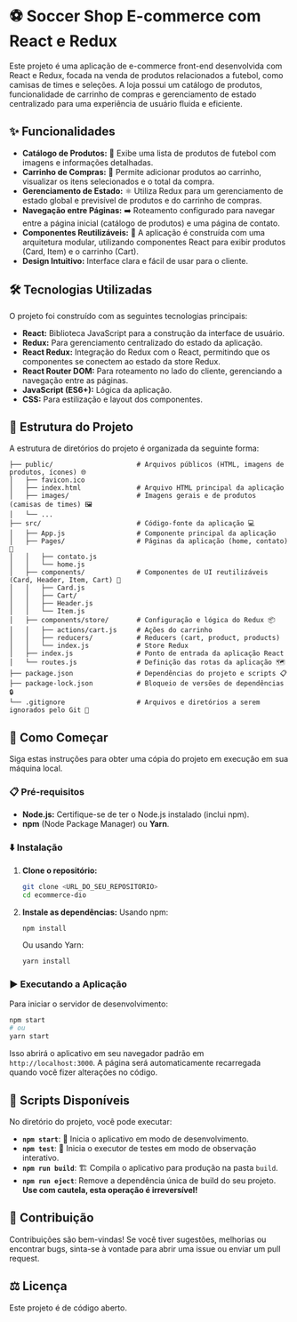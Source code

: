 # ⚽ Soccer Shop E-commerce com React e Redux

Este projeto é uma aplicação de e-commerce front-end desenvolvida com React e Redux, focada na venda de produtos relacionados a futebol, como camisas de times e seleções. A loja possui um catálogo de produtos, funcionalidade de carrinho de compras e gerenciamento de estado centralizado para uma experiência de usuário fluida e eficiente.

## ✨ Funcionalidades

  * **Catálogo de Produtos:** 👕 Exibe uma lista de produtos de futebol com imagens e informações detalhadas.
  * **Carrinho de Compras:** 🛒 Permite adicionar produtos ao carrinho, visualizar os itens selecionados e o total da compra.
  * **Gerenciamento de Estado:** ⚛️ Utiliza Redux para um gerenciamento de estado global e previsível de produtos e do carrinho de compras.
  * **Navegação entre Páginas:** ➡️ Roteamento configurado para navegar entre a página inicial (catálogo de produtos) e uma página de contato.
  * **Componentes Reutilizáveis:** 🧩 A aplicação é construída com uma arquitetura modular, utilizando componentes React para exibir produtos (Card, Item) e o carrinho (Cart).
  * **Design Intuitivo:** Interface clara e fácil de usar para o cliente.

## 🛠️ Tecnologias Utilizadas

O projeto foi construído com as seguintes tecnologias principais:

  * **React:** Biblioteca JavaScript para a construção da interface de usuário.
  * **Redux:** Para gerenciamento centralizado do estado da aplicação.
  * **React Redux:** Integração do Redux com o React, permitindo que os componentes se conectem ao estado da store Redux.
  * **React Router DOM:** Para roteamento no lado do cliente, gerenciando a navegação entre as páginas.
  * **JavaScript (ES6+):** Lógica da aplicação.
  * **CSS:** Para estilização e layout dos componentes.

## 📂 Estrutura do Projeto

A estrutura de diretórios do projeto é organizada da seguinte forma:

```
├── public/                     # Arquivos públicos (HTML, imagens de produtos, ícones) 🌐
│   ├── favicon.ico
│   ├── index.html              # Arquivo HTML principal da aplicação
│   ├── images/                 # Imagens gerais e de produtos (camisas de times) 🖼️
│   └── ...
├── src/                        # Código-fonte da aplicação 💻
│   ├── App.js                  # Componente principal da aplicação
│   ├── Pages/                  # Páginas da aplicação (home, contato) 📄
│   │   ├── contato.js
│   │   └── home.js
│   ├── components/             # Componentes de UI reutilizáveis (Card, Header, Item, Cart) 🧩
│   │   ├── Card.js
│   │   ├── Cart/
│   │   ├── Header.js
│   │   └── Item.js
│   ├── components/store/       # Configuração e lógica do Redux 📦
│   │   ├── actions/cart.js     # Ações do carrinho
│   │   ├── reducers/           # Reducers (cart, product, products)
│   │   └── index.js            # Store Redux
│   ├── index.js                # Ponto de entrada da aplicação React
│   └── routes.js               # Definição das rotas da aplicação 🗺️
├── package.json                # Dependências do projeto e scripts 📋
├── package-lock.json           # Bloqueio de versões de dependências 🔒
└── .gitignore                  # Arquivos e diretórios a serem ignorados pelo Git 🚫
```

## 🚀 Como Começar

Siga estas instruções para obter uma cópia do projeto em execução em sua máquina local.

### 📋 Pré-requisitos

  * **Node.js:** Certifique-se de ter o Node.js instalado (inclui npm).
  * **npm** (Node Package Manager) ou **Yarn**.

### ⬇️ Instalação

1.  **Clone o repositório:**
    ```bash
    git clone <URL_DO_SEU_REPOSITORIO>
    cd ecommerce-dio
    ```
2.  **Instale as dependências:**
    Usando npm:
    ```bash
    npm install
    ```
    Ou usando Yarn:
    ```bash
    yarn install
    ```

### ▶️ Executando a Aplicação

Para iniciar o servidor de desenvolvimento:

```bash
npm start
# ou
yarn start
```

Isso abrirá o aplicativo em seu navegador padrão em `http://localhost:3000`. A página será automaticamente recarregada quando você fizer alterações no código.

## 📜 Scripts Disponíveis

No diretório do projeto, você pode executar:

  * **`npm start`**: 🚀 Inicia o aplicativo em modo de desenvolvimento.
  * **`npm test`**: 🧪 Inicia o executor de testes em modo de observação interativo.
  * **`npm run build`**: 🏗️ Compila o aplicativo para produção na pasta `build`.
  * **`npm run eject`**: Remove a dependência única de build do seu projeto. **Use com cautela, esta operação é irreversível\!**

## 🤝 Contribuição

Contribuições são bem-vindas\! Se você tiver sugestões, melhorias ou encontrar bugs, sinta-se à vontade para abrir uma issue ou enviar um pull request.

## ⚖️ Licença

Este projeto é de código aberto.
